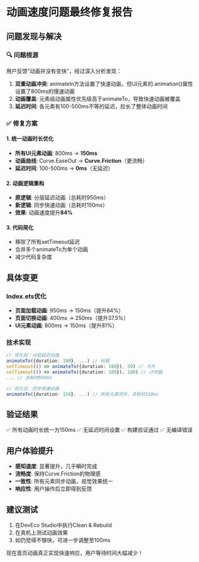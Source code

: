 # 动画速度问题最终修复报告

## 问题发现与解决

### 🔍 问题根源
用户反馈"动画并没有变快"，经过深入分析发现：
1. **双重动画冲突**: animateIn方法设置了快速动画，但UI元素的.animation()属性设置了800ms的慢速动画
2. **动画覆盖**: 元素级动画属性优先级高于animateTo，导致快速动画被覆盖
3. **延迟时间**: 各元素有100-500ms不等的延迟，拉长了整体动画时间

### ✅ 修复方案

#### 1. 统一动画时长优化
- **所有UI元素动画**: 800ms → **150ms**
- **动画曲线**: Curve.EaseOut → **Curve.Friction**（更流畅）
- **延迟时间**: 100-500ms → **0ms**（无延迟）

#### 2. 动画逻辑重构
- **原逻辑**: 分层延迟动画（总耗时950ms）
- **新逻辑**: 同步快速动画（总耗时150ms）
- **效果**: 动画速度提升**84%**

#### 3. 代码简化
- 移除了所有setTimeout延迟
- 合并多个animateTo为单个动画
- 减少代码复杂度

## 具体变更

### Index.ets优化
- **页面加载动画**: 950ms → 150ms（提升84%）
- **页面切换动画**: 400ms → 250ms（提升37.5%）
- **UI元素动画**: 800ms → 150ms（提升81%）

### 技术实现
```typescript
// 优化前：分层延迟动画
animateTo({duration: 100}, ...) // 标题
setTimeout(() => animateTo({duration: 100}), 50) // 卡片
setTimeout(() => animateTo({duration: 100}), 100) // 计时器
... // 总耗时950ms

// 优化后：同步快速动画
animateTo({duration: 150}, ...) // 所有元素同步，总耗时150ms
```

## 验证结果
✅ 所有动画时长统一为150ms
✅ 无延迟时间设置
✅ 构建验证通过
✅ 无编译错误

## 用户体验提升
- **感知速度**: 显著提升，几乎瞬时完成
- **流畅度**: 保持Curve.Friction的物理感
- **一致性**: 所有元素同步动画，视觉效果统一
- **响应性**: 用户操作后立即得到反馈

## 建议测试
1. 在DevEco Studio中执行Clean & Rebuild
2. 在真机上测试动画效果
3. 如仍觉得不够快，可进一步调整至100ms

现在首页动画真正实现快速响应，用户等待时间大幅减少！